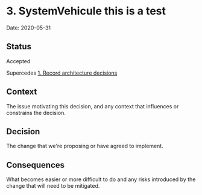 # 3. SystemVehicule this is a test

Date: 2020-05-31

## Status

Accepted

Supercedes [1. Record architecture decisions](0001-record-architecture-decisions.md)

## Context

The issue motivating this decision, and any context that influences or constrains the decision.

## Decision

The change that we're proposing or have agreed to implement.

## Consequences

What becomes easier or more difficult to do and any risks introduced by the change that will need to be mitigated.
